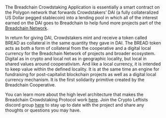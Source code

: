 The Breadchain Crowdstaking Application is essentially a smart contract on the Polygon network that forwards Crowdstakers’ DAI (a fully collateralized US Dollar pegged stablecoin) into a lending pool in which all of the interest earned on the DAI goes to Breadchain to help fund more projects part of the [Breadchain Network](https://breadcha.in/projects).

In return for giving DAI, Crowdstakers mint and receive a token called BREAD as collateral in the same quantity they gave in DAI. The BREAD token acts as both a form of collateral from the cooperative and a digital local currency for the Breadchain Network of projects and broader ecosystem. Digital as in crypto and local not as in geographic locality, but local in shared values around cooperativism. And like a local currency, it is intended to keep value within the defined locality. It is at the same time an engine for fundraising for post-capitalist blockchain projects as well as a digital local currency mechanism. It is the first solidarity primitive created by the Breadchain Cooperative.

You can learn more about the high level architecture that makes the Breadchain Crowdstaking Protocol work [here](https://breadcha.in/blog/3). Join the Crypto Leftists discord group [here](https://discord.gg/ezt7JDjUSW) to stay up to date with the project and share any thoughts or questions you may have.
